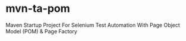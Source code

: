 # mvn-ta-pom
Maven Startup Project For Selenium Test Automation With Page Object Model (POM) &amp; Page Factory
